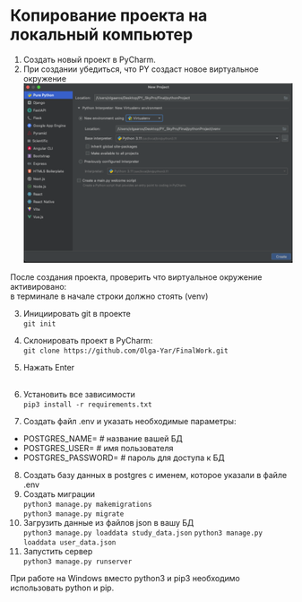 # Копирование проекта на локальный компьютер

1. Создать новый проект в PyCharm.
2. При создании убедиться, что PY создаст новое виртуальное окружение 
![New Project](/staticfiles/image_readme/NewProject.png)<br>

После создания проекта, проверить что виртуальное окружение активировано:<br>
в терминале в начале строки должно стоять (venv)

3. Инициировать git в проекте<br>
`git init`
4. Склонировать проект в PyCharm: <br>
`git clone https://github.com/Olga-Yar/FinalWork.git`
5. Нажать Enter<br><br>

6. Установить все зависимости<br>
`pip3 install -r requirements.txt`
7. Создать файл .env и указать необходимые параметры:
- POSTGRES_NAME= # название вашей БД
- POSTGRES_USER= # имя пользователя
- POSTGRES_PASSWORD= # пароль для доступа к БД

8. Создать базу данных в postgres с именем, которое указали в файле .env
9. Создать миграции <br>
`python3 manage.py makemigrations`<br>
`python3 manage.py migrate`
10. Загрузить данные из файлов json в вашу БД<br>
`python3 manage.py loaddata study_data.json`
`python3 manage.py loaddata user_data.json`
11. Запустить сервер<br>
`python3 manage.py runserver`


При работе на Windows вместо python3 и pip3 необходимо использовать python и pip.
